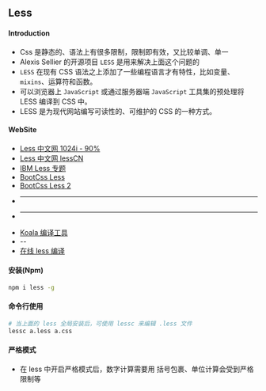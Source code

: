 ## Less

#### Introduction
* Css 是静态的、语法上有很多限制，限制即有效，又比较单调、单一
* Alexis Sellier 的开源项目 `LESS` 是用来解决上面这个问题的 
* `LESS` 在现有 CSS 语法之上添加了一些编程语言才有特性，比如变量、`mixins`、运算符和函数。
* 可以浏览器上 `JavaScript` 或通过服务器端 `JavaScript` 工具集的预处理将 LESS 编译到 CSS 中。
* LESS 是为现代网站编写可读性的、可维护的 CSS 的一种方式。


#### WebSite
* [Less 中文网 1024i - 90%](http://www.1024i.com/demo/less/)
* [Less 中文网 lessCN](http://lesscss.cn/)
* [IBM Less 专题](https://www.ibm.com/developerworks/cn/web/1207_zhaoch_lesscss/)
* [BootCss Less](http://www.bootcss.com/p/lesscss/)
* [BootCss Less 2](http://less.bootcss.com/)
* ---
* ---
* [Koala 编译工具](http://koala-app.com/index-zh.html)
* --
* [在线 less 编译](http://www.matools.com/less)


#### 安装(Npm)
```bash
npm i less -g
```


#### 命令行使用
```bash
# 当上面的 less 全局安装后，可使用 lessc 来编辑 .less 文件
lessc a.less a.css
```


#### 严格模式
* 在 less 中开启严格模式后，数字计算需要用 括号包裹、单位计算会受到严格限制等